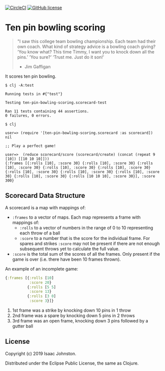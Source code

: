 [![CircleCI](https://circleci.com/gh/superstructor/clj-ten-pin-bowling-scoring.svg?style=svg)](https://circleci.com/gh/superstructor/clj-ten-pin-bowling-scoring)
[![GitHub license](https://img.shields.io/github/license/superstructor/clj-ten-pin-bowling-scoring.svg)](LICENSE.txt)

# Ten pin bowling scoring

> "I saw this college team bowling championship. Each team had their own coach. What kind of 
> strategy advice is a bowling coach giving? ‘You know what? This time Timmy, I want you to knock
> down all the pins.’ ‘You sure?’ ‘Trust me. Just do it son!’
>  - Jim Gaffigan

It scores ten pin bowling.

```
$ clj -A:test

Running tests in #{"test"}

Testing ten-pin-bowling-scoring.scorecard-test

Ran 11 tests containing 44 assertions.
0 failures, 0 errors.

$ clj

user=> (require '[ten-pin-bowling-scoring.scorecard :as scorecard])
nil

;; Play a perfect game!

user=>  (reduce scorecard/score (scorecard/create) (concat (repeat 9 [10]) [[10 10 10]]))
{:frames [{:rolls [10], :score 30} {:rolls [10], :score 30} {:rolls [10], :score 30} {:rolls [10], :score 30} {:rolls [10], :score 30} {:rolls [10], :score 30} {:rolls [10], :score 30} {:rolls [10], :score 30} {:rolls [10], :score 30} {:rolls [10 10 10], :score 30}], :score 300}
```

## Scorecard Data Structure

A scorecard is a map with mappings of:
- `:frames` to a vector of maps. Each map represents a frame with mappings of:
  - `:rolls` to a vector of numbers in the range of 0 to 10 representing each throw of a ball
  - `:score` to a number that is the score for the individual frame. For spares and strikes `:score`
    may not be present if there are not enough subsequent throws yet to calculate the full value.
- `:score` is the total sum of the scores of all the frames. Only present if the game is over (i.e.
  there have been 10 frames thrown).

An example of an incomplete game:

```clojure
{:frames [{:rolls [10]
           :score 20}
          {:rolls [5 5]
           :score 13}
          {:rolls [3 0]
           :score 3}]}
```

1. 1st frame was a strike by knocking down 10 pins in 1 throw
2. 2nd frame was a spare by knocking down 5 pins in 2 throws
3. 3rd frame was an open frame, knocking down 3 pins followed by a gutter ball

## License

Copyright (c) 2019 Isaac Johnston.

Distributed under the Eclipse Public License, the same as Clojure.

